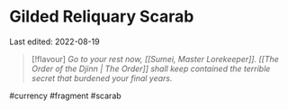 # Gilded Reliquary Scarab
Last edited: 2022-08-19

> [!flavour]
> *Go to your rest now, [[Sumei, Master Lorekeeper]]. [[The Order of the Djinn | The Order]] shall keep contained the terrible secret that burdened your final years.*


#currency #fragment #scarab